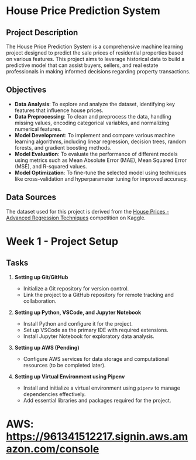 # House Price Prediction System

## Project Description
The House Price Prediction System is a comprehensive machine learning project designed to predict the sale prices of residential properties based on various features. This project aims to leverage historical data to build a predictive model that can assist buyers, sellers, and real estate professionals in making informed decisions regarding property transactions.

## Objectives
- **Data Analysis**: To explore and analyze the dataset, identifying key features that influence house prices.
- **Data Preprocessing**: To clean and preprocess the data, handling missing values, encoding categorical variables, and normalizing numerical features.
- **Model Development**: To implement and compare various machine learning algorithms, including linear regression, decision trees, random forests, and gradient boosting methods.
- **Model Evaluation**: To evaluate the performance of different models using metrics such as Mean Absolute Error (MAE), Mean Squared Error (MSE), and R-squared values.
- **Model Optimization**: To fine-tune the selected model using techniques like cross-validation and hyperparameter tuning for improved accuracy.

## Data Sources
The dataset used for this project is derived from the [House Prices - Advanced Regression Techniques](https://www.kaggle.com/competitions/house-prices-advanced-regression-techniques/overview) competition on Kaggle.

# Week 1 - Project Setup

## Tasks
1. **Setting up Git/GitHub**  
   - Initialize a Git repository for version control.
   - Link the project to a GitHub repository for remote tracking and collaboration.

2. **Setting up Python, VSCode, and Jupyter Notebook**  
   - Install Python and configure it for the project.  
   - Set up VSCode as the primary IDE with required extensions.  
   - Install Jupyter Notebook for exploratory data analysis.

3. **Setting up AWS (Pending)**  
   - Configure AWS services for data storage and computational resources (to be completed later).

4. **Setting up Virtual Environment using Pipenv**  
   - Install and initialize a virtual environment using `pipenv` to manage dependencies effectively.  
   - Add essential libraries and packages required for the project.



# AWS: https://961341512217.signin.aws.amazon.com/console